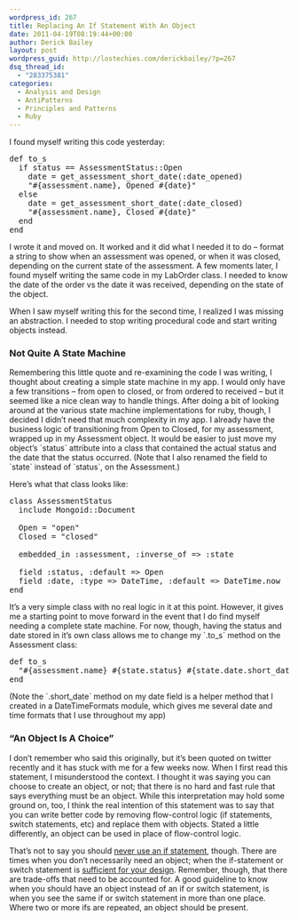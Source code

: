 ```yaml
---
wordpress_id: 267
title: Replacing An If Statement With An Object
date: 2011-04-19T08:19:44+00:00
author: Derick Bailey
layout: post
wordpress_guid: http://lostechies.com/derickbailey/?p=267
dsq_thread_id:
  - "283375381"
categories:
  - Analysis and Design
  - AntiPatterns
  - Principles and Patterns
  - Ruby
---
```

I found myself writing this code yesterday:

<pre>def to_s
  if status == AssessmentStatus::Open
    date = get_assessment_short_date(:date_opened)
    "#{assessment.name}, Opened #{date}"
  else
    date = get_assessment_short_date(:date_closed)
    "#{assessment.name}, Closed #{date}"
  end
end</pre>

 

I wrote it and moved on. It worked and it did what I needed it to do &#8211; format a string to show when an assessment was opened, or when it was closed, depending on the current state of the assessment. A few moments later, I found myself writing the same code in my LabOrder class. I needed to know the date of the order vs the date it was received, depending on the state of the object.

When I saw myself writing this for the second time, I realized I was missing an abstraction. I needed to stop writing procedural code and start writing objects instead.

 

### Not Quite A State Machine

Remembering this little quote and re-examining the code I was writing, I thought about creating a simple state machine in my app. I would only have a few transitions &#8211; from open to closed, or from ordered to received &#8211; but it seemed like a nice clean way to handle things. After doing a bit of looking around at the various state machine implementations for ruby, though, I decided I didn&#8217;t need that much complexity in my app. I already have the business logic of transitioning from Open to Closed, for my assessment, wrapped up in my Assessment object. It would be easier to just move my object&#8217;s \`status\` attribute into a class that contained the actual status and the date that the status occurred. (Note that I also renamed the field to \`state\` instead of \`status\`, on the Assessment.)

Here&#8217;s what that class looks like:

<pre>class AssessmentStatus
  include Mongoid::Document

  Open = "open"
  Closed = "closed"

  embedded_in :assessment, :inverse_of =&gt; :state
  
  field :status, :default =&gt; Open
  field :date, :type =&gt; DateTime, :default =&gt; DateTime.now
end</pre>

 

It&#8217;s a very simple class with no real logic in it at this point. However, it gives me a starting point to move forward in the event that I do find myself needing a complete state machine. For now, though, having the status and date stored in it&#8217;s own class allows me to change my \`.to_s\` method on the Assessment class:

<pre>def to_s
  "#{assessment.name} #{state.status} #{state.date.short_date}"
end</pre>

 

(Note the \`.short_date\` method on my date field is a helper method that I created in a DateTimeFormats module, which gives me several date and time formats that I use throughout my app)

 

### &#8220;An Object Is A Choice&#8221;

I don&#8217;t remember who said this originally, but it&#8217;s been quoted on twitter recently and it has stuck with me for a few weeks now. When I first read this statement, I misunderstood the context. I thought it was saying you can choose to create an object, or not; that there is no hard and fast rule that says everything must be an object. While this interpretation may hold some ground on, too, I think the real intention of this statement was to say that you can write better code by removing flow-control logic (if statements, switch statements, etc) and replace them with objects. Stated a little differently, an object can be used in place of flow-control logic.

That&#8217;s not to say you should [never use an if statement](http://www.antiifcampaign.com/), though. There are times when you don&#8217;t necessarily need an object; when the if-statement or switch statement is [sufficient for your design](https://elearning.industriallogic.com/gh/submit?Action=PageAction&album=blog2009&path=blog2009/2010/sufficientDesign&devLanguage=Java). Remember, though, that there are trade-offs that need to be accounted for. A good guideline to know when you should have an object instead of an if or switch statement, is when you see the same if or switch statement in more than one place. Where two or more ifs are repeated, an object should be present.

 